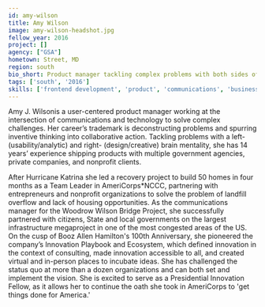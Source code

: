 ```yaml
---
id: amy-wilson
title: Amy Wilson
image: amy-wilson-headshot.jpg
fellow_year: 2016
project: []
agency: ["GSA"]
hometown: Street, MD
region: south
bio_short: Product manager tackling complex problems with both sides of the brain. Co-Founder, Just Startup. Storyteller, UX, HCD, Lean Startup.
tags: ['south', '2016']
skills: ['frontend development', 'product', 'communications', 'business development', 'design', 'user experience', 'digital']
---
```


Amy J. Wilsonis a user-centered product manager working at the intersection of communications and technology to solve complex challenges. Her career’s trademark is deconstructing problems and spurring inventive thinking into collaborative action. Tackling problems with a left- (usability/analytic) and right- (design/creative) brain mentality, she has 14 years’ experience shipping products with multiple government agencies, private companies, and nonprofit clients.

After Hurricane Katrina she led a recovery project to build 50 homes in four months as a Team Leader in AmeriCorps*NCCC, partnering with entrepreneurs and nonprofit organizations to solve the problem of landfill overflow and lack of housing opportunities. As the communications manager for the Woodrow Wilson Bridge Project, she successfully partnered with citizens, State and local governments on the largest infrastructure megaproject in one of the most congested areas of the US. On the cusp of Booz Allen Hamilton's 100th Anniversary, she pioneered the company’s Innovation Playbook and Ecosystem, which defined innovation in the context of consulting, made innovation accessible to all, and created virtual and in-person places to incubate ideas. She has challenged the status quo at more than a dozen organizations and can both set and implement the vision. She is excited to serve as a Presidential Innovation Fellow, as it allows her to continue the oath she took in AmeriCorps to 'get things done for America.'
